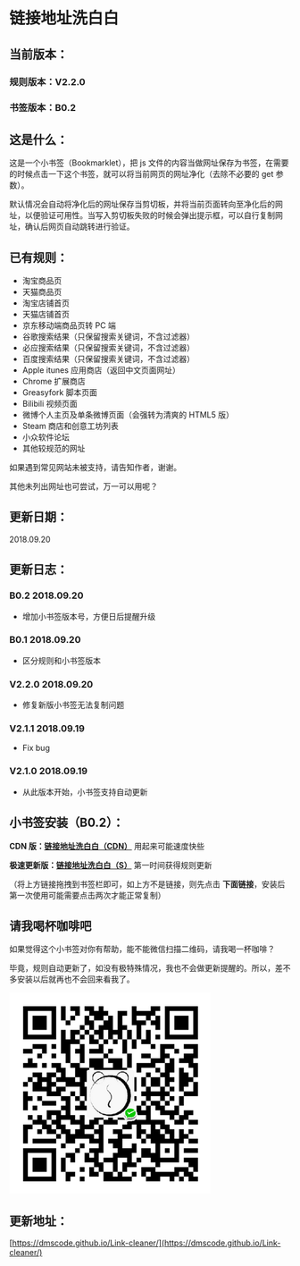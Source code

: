 链接地址洗白白
===

当前版本：
---

### 规则版本：V2.2.0
### 书签版本：B0.2

这是什么：
---

这是一个小书签（Bookmarklet），把 js 文件的内容当做网址保存为书签，在需要的时候点击一下这个书签，就可以将当前网页的网址净化（去除不必要的 get 参数）。

默认情况会自动将净化后的网址保存当剪切板，并将当前页面转向至净化后的网址，以便验证可用性。当写入剪切板失败的时候会弹出提示框，可以自行复制网址，确认后网页自动跳转进行验证。

已有规则：
---

* 淘宝商品页
* 天猫商品页
* 淘宝店铺首页
* 天猫店铺首页
* 京东移动端商品页转 PC 端
* 谷歌搜索结果（只保留搜索关键词，不含过滤器）
* 必应搜索结果（只保留搜索关键词，不含过滤器）
* 百度搜索结果（只保留搜索关键词，不含过滤器）
* Apple itunes 应用商店（返回中文页面网址）
* Chrome 扩展商店
* Greasyfork 脚本页面
* Bilibili 视频页面
* 微博个人主页及单条微博页面（会强转为清爽的 HTML5 版）
* Steam 商店和创意工坊列表
* 小众软件论坛
* 其他较规范的网址

如果遇到常见网站未被支持，请告知作者，谢谢。

其他未列出网址也可尝试，万一可以用呢？

更新日期：
---
2018.09.20

更新日志：
---
### B0.2 2018.09.20

* 增加小书签版本号，方便日后提醒升级

### B0.1 2018.09.20

* 区分规则和小书签版本

### V2.2.0 2018.09.20

* 修复新版小书签无法复制问题

### V2.1.1 2018.09.19

* Fix bug

### V2.1.0 2018.09.19

* 从此版本开始，小书签支持自动更新


小书签安装（B0.2）：
---

**CDN 版：<a href="javascript:(function(){var dms_bookmarklet_version=0.2;let script=document.createElement('script');script.type='text/javascript';script.src='https://cdn.rawgit.com/dmscode/Link-cleaner/master/Link-cleaner-release.js';document.body.appendChild(script);function dms_wait_for_script_load(){if(typeof(dms_get_pure_url)==='function'){dms_get_pure_url()}else{window.setTimeout(dms_wait_for_script_load,100)}};dms_wait_for_script_load()})()">链接地址洗白白（CDN）</a>** 用起来可能速度快些

**极速更新版：<a href="javascript:(function(){var dms_bookmarklet_version=0.2;let script=document.createElement('script');script.type='text/javascript';script.src='https://rawgit.com/dmscode/Link-cleaner/master/Link-cleaner-release.js';document.body.appendChild(script);function dms_wait_for_script_load(){if(typeof(dms_get_pure_url)==='function'){dms_get_pure_url()}else{window.setTimeout(dms_wait_for_script_load,100)}};dms_wait_for_script_load()})()">链接地址洗白白（S）</a>** 第一时间获得规则更新

（将上方链接拖拽到书签栏即可，如上方不是链接，则先点击 **下面链接**，安装后第一次使用可能需要点击两次才能正常复制）

请我喝杯咖啡吧
---

如果觉得这个小书签对你有帮助，能不能微信扫描二维码，请我喝一杯咖啡？

毕竟，规则自动更新了，如没有极特殊情况，我也不会做更新提醒的。所以，差不多安装以后就再也不会回来看我了。

![请我喝杯咖啡吧~](./qrcode.png)

更新地址：
---

[https://dmscode.github.io/Link-cleaner/](https://dmscode.github.io/Link-cleaner/)